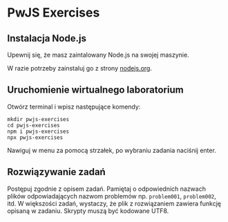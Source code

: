 # PwJS Exercises

## Instalacja Node.js

Upewnij się, że masz zaintalowany Node.js na swojej maszynie.

W razie potrzeby zainstaluj go z strony [nodejs.org](https://nodejs.org/).

## Uruchomienie wirtualnego laboratorium

Otwórz terminal i wpisz następujące komendy:

```
mkdir pwjs-exercises
cd pwjs-exercises
npm i pwjs-exercises
npx pwjs-exercises
```

Nawiguj w menu za pomocą strzałek, po wybraniu zadania naciśnij enter.

## Rozwiązywanie zadań

Postępuj zgodnie z opisem zadań. Pamiętaj o odpowiednich nazwach plików odpowiadających nazwom problemów np. `problem001`, `problem002`, itd. W większości zadań, wystaczy, że plik z rozwiązaniem zawiera funkcję opisaną w zadaniu. Skrypty muszą być kodowane UTF8.
